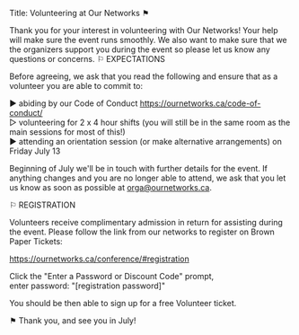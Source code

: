 Title: Volunteering at Our Networks ⚑ 

Thank you for your interest in volunteering with Our Networks!
Your help will make sure the event runs smoothly. We also want to make sure that we the organizers support you during the event so please let us know any questions or concerns.
⚐ EXPECTATIONS

Before agreeing, we ask that you read the following and ensure that as a volunteer you are able to commit to:

▶︎ abiding by our Code of Conduct https://ournetworks.ca/code-of-conduct/   
▷ volunteering for 2 x 4 hour shifts (you will still be in the same room as the main sessions for most of this!)  
▶︎ attending an orientation session (or make alternative arrangements) on Friday July 13  

Beginning of July we'll be in touch with further details for the event. If anything changes and you are no longer able to attend, we ask that you let us know as soon as possible at orga@ournetworks.ca.

⚐ REGISTRATION

Volunteers receive complimentary admission in return for assisting during the event. 
Please follow the link from our networks to register on Brown Paper Tickets:

https://ournetworks.ca/conference/#registration

Click the "Enter a Password or Discount Code" prompt,   
enter password: "[registration password]"

You should be then able to sign up for a free Volunteer ticket.

⚑ Thank you, and see you in July!




